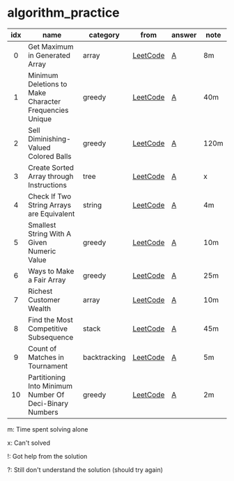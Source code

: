 # algorithm_practice


| idx | name                  | category | from | answer | note |
|:---:|-----------------------|----------|------|--------|------|
| 0   | Get Maximum in Generated Array | array | [LeetCode](https://leetcode.com/contest/weekly-contest-214/problems/get-maximum-in-generated-array/) | [A](array/get_maximum_in_generated_array.py) | 8m |
| 1   | Minimum Deletions to Make Character Frequencies Unique | greedy | [LeetCode](https://leetcode.com/contest/weekly-contest-214/problems/minimum-deletions-to-make-character-frequencies-unique/) | [A](greedy/minimum_deletions_to_make_character_frequencies_unique.py) | 40m |
| 2   | Sell Diminishing-Valued Colored Balls | greedy | [LeetCode](https://leetcode.com/contest/weekly-contest-214/problems/sell-diminishing-valued-colored-balls/) | [A](greedy/sell_diminishing-valued_colored_balls.py) | 120m |
| 3   | Create Sorted Array through Instructions | tree | [LeetCode](https://leetcode.com/problems/create-sorted-array-through-instructions/) | [A](tree/create_sorted_array_through_instructions.py) | x |
| 4   | Check If Two String Arrays are Equivalent | string | [LeetCode](https://leetcode.com/contest/weekly-contest-216/problems/check-if-two-string-arrays-are-equivalent/) | [A](string/check_if_two_string_arrays_are_equivalent.py) | 4m |
| 5   | Smallest String With A Given Numeric Value | greedy | [LeetCode](https://leetcode.com/problems/smallest-string-with-a-given-numeric-value/) | [A](greedy/smallest_string_with_a_given_numeric_value.py) | 10m |
| 6   | Ways to Make a Fair Array | greedy | [LeetCode](https://leetcode.com/problems/ways-to-make-a-fair-array/) | [A](greedy/ways_to_make_a_fair_array.py) | 25m |
| 7   | Richest Customer Wealth | array | [LeetCode](https://leetcode.com/problems/richest-customer-wealth/) | [A](array/richest_customer_wealth.py) | 10m |
| 8   | Find the Most Competitive Subsequence | stack | [LeetCode](https://leetcode.com/problems/find-the-most-competitive-subsequence/) | [A](stack/find_the_most_competitve_subsequence.py) | 45m | 
| 9   | Count of Matches in Tournament | backtracking | [LeetCode](https://leetcode.com/contest/weekly-contest-219/problems/count-of-matches-in-tournament/) | [A](backtracking/count_of_matches_in_tournament.py) | 5m | 
| 10   | Partitioning Into Minimum Number Of Deci-Binary Numbers | greedy | [LeetCode](https://leetcode.com/problems/partitioning-into-minimum-number-of-deci-binary-numbers/) | [A](greedy/partitioning_into_minimum_number_of_deci-binary_numbers.py) | 2m | 

m: Time spent solving alone

x: Can't solved

!: Got help from the solution

?: Still don't understand the solution (should try again)